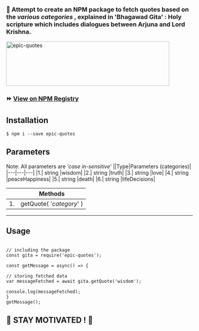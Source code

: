 ### :sunflower: Attempt to create an NPM package to fetch quotes based on the _various categories_ , explained in 'Bhagawad Gita' : Holy scripture which includes dialogues between Arjuna and Lord Krishna. 

<img src="https://socialify.git.ci/wadermanasi/epic-quotes/image?language=1&owner=1&theme=Light" alt="epic-quotes" width="440" height="120" />

### ⏩ [View on NPM Registry](https://www.npmjs.com/package/epic-quotes)

## Installation

``` $ npm i --save epic-quotes  ```

## Parameters

Note: All parameters are _'case in-sensitive'_
||Type|Parameters (categories)|
|---|---|---|
|1.| string |wisdom|
|2.| string |truth|
|3.| string |love|
|4.| string |peaceHappiness|
|5.| string |death|
|6.| string |lifeDecisions|

||Methods|
|---|---|
|1.|getQuote( '_category_' )|

---  

## Usage

```

// including the package
const gita = require('epic-quotes');

const getMessage = async() => {

// storing fetched data
var messageFetched = await gita.getQuote('wisdom');

console.log(messageFetched);
}  
getMessage();

```

##  🌼 STAY MOTIVATED ! 🌼
